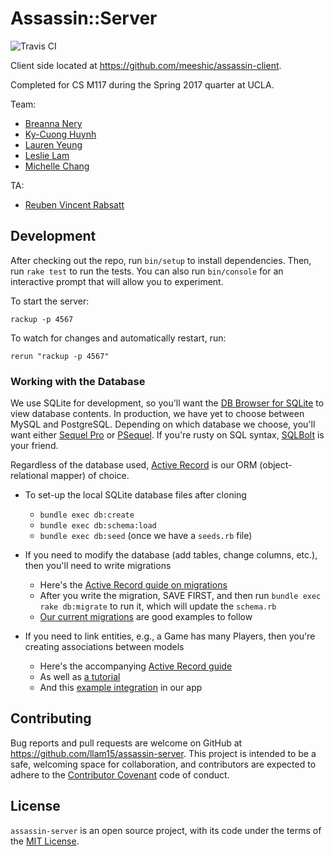 # Assassin::Server

![Travis CI](https://travis-ci.org/llam15/assassin-server.svg?branch=master)

Client side located at https://github.com/meeshic/assassin-client.

Completed for CS M117 during the Spring 2017 quarter at UCLA. 

Team: 

* [Breanna Nery](https://github.com/binerys)
* [Ky-Cuong Huynh](https://github.com/KyCodeHuynh)
* [Lauren Yeung](https://github.com/laurenyeung)
* [Leslie Lam](https://github.com/llam15)
* [Michelle Chang](https://github.com/meeshic)

TA: 

* [Reuben Vincent Rabsatt](http://web.cs.ucla.edu/~rrabsatt/)


## Development

After checking out the repo, run `bin/setup` to install dependencies. Then, run `rake test` to run the tests. You can also run `bin/console` for an interactive prompt that will allow you to experiment.

To start the server: 

```
rackup -p 4567
```

To watch for changes and automatically restart, run:

```
rerun "rackup -p 4567"
```


### Working with the Database

We use SQLite for development, so you'll want 
the [DB Browser for SQLite](http://sqlitebrowser.org/)
to view database contents. In production, we have yet
to choose between MySQL and PostgreSQL. Depending on which
database we choose, you'll want either [Sequel Pro](http://sequelpro.com/) 
or [PSequel](http://www.psequel.com/). If you're rusty on SQL syntax, 
[SQLBolt](https://sqlbolt.com/) is your friend.

Regardless of the database used,
[Active Record](http://guides.rubyonrails.org/active_record_basics.html) 
is our ORM (object-relational mapper) of choice.

* To set-up the local SQLite database files after cloning
    - `bundle exec db:create`
    - `bundle exec db:schema:load`
    - `bundle exec db:seed` (once we have a `seeds.rb` file)

* If you need to modify the database (add tables, change columns, etc.), then
  you'll need to write migrations
    - Here's the [Active Record guide on migrations](http://edgeguides.rubyonrails.org/active_record_migrations.html)
    - After you write the migration, SAVE FIRST, and then run 
      `bundle exec rake db:migrate` to run it, which will update 
      the `schema.rb`
    - [Our current migrations](https://github.com/llam15/assassin-server/tree/master/db/migrate) are good examples to follow

* If you need to link entities, e.g., a Game has many Players, then you're
  creating associations between models
    - Here's the accompanying [Active Record guide](http://guides.rubyonrails.org/association_basics.html)
    - As well as [a tutorial](https://learn.co/lessons/sinatra-activerecord-associations)
    - And this [example integration](https://github.com/llam15/assassin-server/blob/20e9fa52f4ba5bc2965ea292c850461ee4b1f125/lib/assassin/server.rb#L50) in our app


## Contributing

Bug reports and pull requests are welcome on GitHub at https://github.com/llam15/assassin-server. This project is intended to be a safe, welcoming space for collaboration, and contributors are expected to adhere to the [Contributor Covenant](http://contributor-covenant.org) code of conduct.


## License

`assassin-server` is an open source project, with its code under the terms of the [MIT License](http://opensource.org/licenses/MIT).

